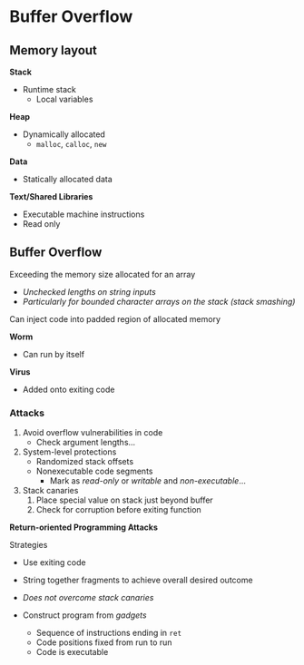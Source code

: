 # Buffer Overflow

## Memory layout

**Stack**

- Runtime stack
  - Local variables

**Heap**

- Dynamically allocated
  - `malloc`, `calloc`, `new`

**Data**

- Statically allocated data

**Text/Shared Libraries**

- Executable machine instructions
- Read only

## Buffer Overflow

Exceeding the memory size allocated for an array

- *Unchecked lengths on string inputs*
- *Particularly for bounded character arrays on the stack (stack smashing)*

Can inject code into padded region of allocated memory



**Worm**

- Can run by itself

**Virus**

- Added onto exiting code



### Attacks

1. Avoid overflow vulnerabilities in code
   - Check argument lengths...
2. System-level protections
   - Randomized stack offsets
   - Nonexecutable code segments
     - Mark as *read-only* or *writable* and *non-executable*...
3. Stack canaries
   1. Place special value on stack just beyond buffer
   2. Check for corruption before exiting function



**Return-oriented Programming Attacks**

Strategies

- Use exiting code
- String together fragments to achieve overall desired outcome
- *Does not overcome stack canaries*



- Construct program from *gadgets*
  - Sequence of instructions ending in `ret`
  - Code positions fixed from run to run
  - Code is executable





